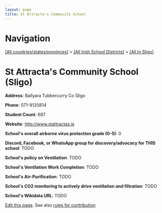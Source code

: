 ```yaml
---
layout: page
title: St Attracta's Community School
---
```

# Navigation

[[All countries/states/provinces]](../../..) > [[All Irish School Districts]](../..) > [[All In Sligo]](..)

# St Attracta's Community School (Sligo)

**Address**: Ballyara Tubbercurry Co Sligo

**Phone**: 071-9120814

**Student Count**: 687

**Website**: <http://www.stattractas.ie>

**School's overall airborne virus protection grade (0-5)**: 0

**Discord, Facebook, or WhatsApp group for discovery/advocacy for THIS school**: TODO

**School's policy on Ventilation**: TODO

**School's Ventilation Work Completion**: TODO

**School's Air-Purification**: TODO

**School's CO2 monitoring to actively drive ventilation and filtration**: TODO

**School's Wikidata URL**: TODO


[Edit this page](https://github.com/ventilate-schools/Ireland/edit/main/./Sligo/St_Attracta's_Community_School.md). See also [rules for contribution](../../../contribution-rules/)